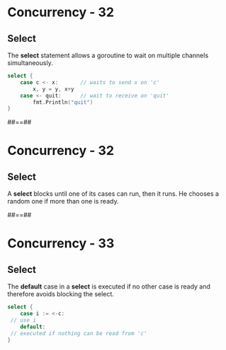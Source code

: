 <!-- .slide: class="with-code" -->

# Concurrency - 32

## Select

The **select** statement allows a goroutine to wait on multiple channels simultaneously.

```Go
select {
    case c <- x:       // waits to send x on 'c'
        x, y = y, x+y
    case <- quit:      // wait to receive on 'quit'
        fmt.Println("quit")
}
```
<!-- .element: class="big-code" -->

##==##

<!-- .slide: class="with-code" -->

# Concurrency - 32

## Select

A **select** blocks until one of its cases can run, then it runs. He chooses a random one if more than one is ready.

##==##

<!-- .slide: class="with-code" -->

# Concurrency - 33

## Select

The **default** case in a **select** is executed if no other case is ready and therefore avoids blocking the select.

```Go
select {
    case i := <-c:
 // use i
    default:
 // executed if nothing can be read from 'c'
}
```
<!-- .element: class="big-code" -->
